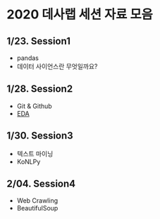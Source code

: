 # 2020 데사랩 세션 자료 모음

## 1/23. Session1
- pandas
- 데이터 사이언스란 무엇일까요?

## 1/28. Session2
- Git & Github
- [EDA](http://bit.ly/2U4ujt4)

## 1/30. Session3
- 텍스트 마이닝
- KoNLPy

## 2/04. Session4
- Web Crawling
- BeautifulSoup